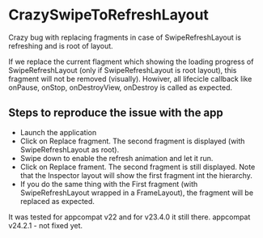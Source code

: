 # CrazySwipeToRefreshLayout
Crazy bug with replacing fragments in case of SwipeRefreshLayout is refreshing and is root of layout.

If we replace the current flagment which showing the loading progress of SwipeRefreshLayout (only if SwipeRefreshLayout is root layout), this fragment will not be removed (visually). Howiver, all lifecicle callback like onPause, onStop, onDestroyView, onDestroy is called as expected.

## Steps to reproduce the issue with the app
  - Launch the application
  - Click on Replace fragment. The second fragment is displayed (with SwipeRefreshLayout as root).
  - Swipe down to enable the refresh animation and let it run.
  - Click on Replace frament. The second fragment is still displayed. Note that the Inspector layout will show the first fragment int the hierarchy.
  - If you do the same thing with the First fragment  (with SwipeRefreshLayout wrapped in a FrameLayout), the fragment will be replaced as expected.

It was tested for appcompat v22 and for v23.4.0 it still there.
appcompat v24.2.1 - not fixed yet.
